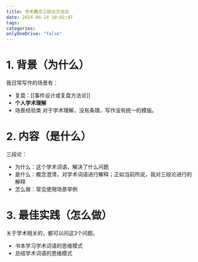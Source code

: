 ```yaml
---
title: 学术概念三段论方法论
date: 2024-04-14 10:02:47
tags: 
categories: 
onlyOneDrive: "false"
---
```

# 1. 背景（为什么）

我日常写作的场景有：
- 复盘：[[事件设计或复盘方法论]]
- **个人学术理解**
- 场景经验类
对于学术理解，没有条理，写作没有统一的模版。
# 2. 内容（是什么）

三段论：
- 为什么：这个学术词语，解决了什么问题
- 是什么：概念澄清，对学术词语进行解释；正如当前所说，我对三段论进行的解释
- 怎么做：常见使用场景举例

# 3. 最佳实践（怎么做）
关于学术相关的，都可以问这3个问题。
- 书本学习学术词语的思维模式
- 总结学术词语的思维模式
